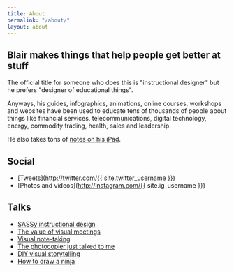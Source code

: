```yaml
---
title: About
permalink: "/about/"
layout: about
---
```


## Blair makes things that help people get better at stuff
The official title for someone who does this is "instructional designer" but he prefers "designer of educational things".

Anyways, his guides, infographics, animations, online courses, workshops and websites have been used to educate tens of thousands of people about things like financial services, telecommunications, digital technology, energy, commodity trading, health, sales and leadership.

He also takes tons of [notes on his iPad](/visual-note-taking).

## Social
- [Tweets](http://twitter.com/{{ site.twitter_username }})
- [Photos and videos](http://instagram.com/{{ site.ig_username }})

## Talks
<ul>
  <li><a href="https://speakerdeck.com/blairrorani/sassy-instructional-design" target="_blank">SASSy instructional design</a></li>
  <li><a href="https://speakerdeck.com/blairrorani/the-value-of-visual-meetings" target="_blank">The value of visual meetings</a></li>
  <li><a href="https://speakerdeck.com/blairrorani/visual-note-taking-at-aitd-2015" target="_blank">Visual note-taking</a></li>
  <li><a href="https://speakerdeck.com/blairrorani/the-photocopier-just-talked-to-me" target="_blank">The photocopier just talked to me</a></li>
  <li><a href="https://speakerdeck.com/blairrorani/diy-visual-storytelling" target="_blank">DIY visual storytelling</a></li>
  <li><a href="https://speakerdeck.com/blairrorani/how-to-draw-a-ninja" target="_blank">How to draw a ninja</a></li>
</ul>
